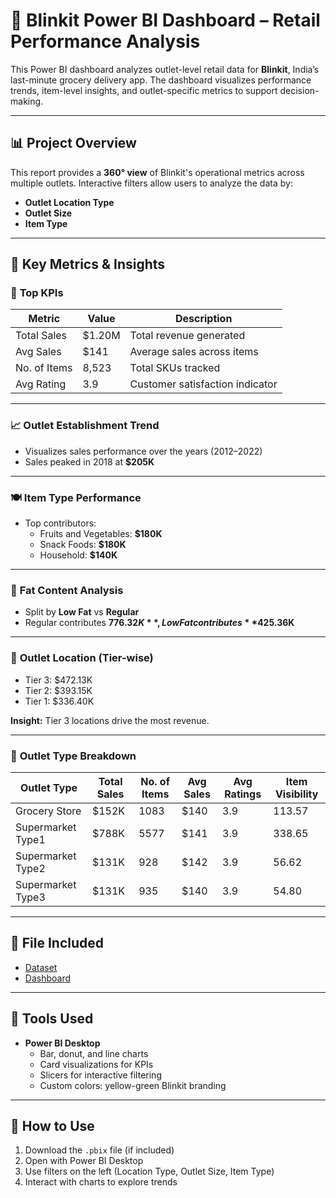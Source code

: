 # 🛒 Blinkit Power BI Dashboard – Retail Performance Analysis

This Power BI dashboard analyzes outlet-level retail data for **Blinkit**, India’s last-minute grocery delivery app. The dashboard visualizes performance trends, item-level insights, and outlet-specific metrics to support decision-making.

---

## 📊 Project Overview

This report provides a **360° view** of Blinkit's operational metrics across multiple outlets. Interactive filters allow users to analyze the data by:

- **Outlet Location Type**
- **Outlet Size**
- **Item Type**

---

## 🧮 Key Metrics & Insights

### 🔢 **Top KPIs**
| Metric          | Value    | Description                       |
|-----------------|----------|-----------------------------------|
| Total Sales     | $1.20M   | Total revenue generated           |
| Avg Sales       | $141     | Average sales across items        |
| No. of Items    | 8,523    | Total SKUs tracked                |
| Avg Rating      | 3.9      | Customer satisfaction indicator   |

---

### 📈 **Outlet Establishment Trend**
- Visualizes sales performance over the years (2012–2022)
- Sales peaked in 2018 at **$205K**

---

### 🍽 **Item Type Performance**
- Top contributors:
  - Fruits and Vegetables: **$180K**
  - Snack Foods: **$180K**
  - Household: **$140K**

---

### 🥗 **Fat Content Analysis**
- Split by **Low Fat** vs **Regular**
- Regular contributes **$776.32K**, Low Fat contributes **$425.36K**

---

### 🏪 **Outlet Location (Tier-wise)**
- Tier 3: $472.13K
- Tier 2: $393.15K
- Tier 1: $336.40K

**Insight:** Tier 3 locations drive the most revenue.

---

### 🏬 **Outlet Type Breakdown**

| Outlet Type          | Total Sales | No. of Items | Avg Sales | Avg Ratings | Item Visibility |
|----------------------|-------------|--------------|-----------|--------------|------------------|
| Grocery Store        | $152K       | 1083         | $140      | 3.9          | 113.57           |
| Supermarket Type1    | $788K       | 5577         | $141      | 3.9          | 338.65           |
| Supermarket Type2    | $131K       | 928          | $142      | 3.9          | 56.62            |
| Supermarket Type3    | $131K       | 935          | $140      | 3.9          | 54.80            |

---

## 📁 File Included

- <a href="https://github.com/AnkushChoudhary01/blinkit-store-analysis/blob/main/Screenshot%202024-10-20%20210555.png">Dataset</a>
- <a href="https://github.com/AnkushChoudhary01/blinkit-store-analysis/blob/main/Screenshot%202024-10-20%20210555.png">Dashboard</a>

---
## 🧰 Tools Used

- **Power BI Desktop**
  - Bar, donut, and line charts
  - Card visualizations for KPIs
  - Slicers for interactive filtering
  - Custom colors: yellow-green Blinkit branding

---

## 🚀 How to Use

1. Download the `.pbix` file (if included)
2. Open with Power BI Desktop
3. Use filters on the left (Location Type, Outlet Size, Item Type)
4. Interact with charts to explore trends


